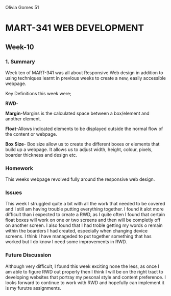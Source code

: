 Olivia Gomes 51

# MART-341 WEB DEVELOPMENT
## Week-10
### 1. Summary

Week ten of MART-341 was all about Responsive Web design in addition to using techniques learnt in previous weeks to create a new, easily accessible webpage.

Key Definitions this week were;

**RWD**-

**Margin**-Margins is the calculated space between a box/element and another element.

**Float**-Allows indicated elements to be displayed outside the normal flow of the content or webpage.

**Box Size**- Box size allow us to create the different boxes or elements that build up a webpage. It allows us to adjust width, height, colour, pixels, boarder thickness and design etc.

### Homework

This weeks webpage revolved fully around the responsive web design.  

### Issues

This week I struggled quite a bit with all the work that needed to be covered and I still am having trouble putting everything together. I found it alot more difficult than i expected to create a RWD, as I quite often I found that certain float boxes will work on one or two screens and then will be completly off on another screen. I also found that I had troble getting my words o remain within the boarders I had created, especially when changing device screens. I think I have manageded to put together something that has worked but I do know I need some improvements in RWD.

### Future Discussion

Although very difficult, I found this week exciting none the less, as once I am able to figure RWD out properly then I think I will be on the right tract to developing websites that portray my pesonal style and content preference. I looks forward to continue to work with RWD and hopefully can implement it is my furutre assignments.
